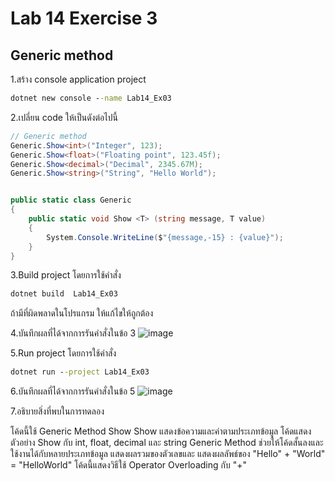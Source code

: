 # Lab 14 Exercise 3

## Generic method

1.สร้าง console application project

```cmd
dotnet new console --name Lab14_Ex03
```

2.เปลี่ยน code ให้เป็นดังต่อไปนี้

```cs
// Generic method
Generic.Show<int>("Integer", 123);
Generic.Show<float>("Floating point", 123.45f);
Generic.Show<decimal>("Decimal", 2345.67M);
Generic.Show<string>("String", "Hello World");


public static class Generic
{
    public static void Show <T> (string message, T value)
    {
        System.Console.WriteLine($"{message,-15} : {value}");
    }   
}
```

3.Build project โดยการใช้คำสั่ง

```cmd
dotnet build  Lab14_Ex03
```

ถ้ามีที่ผิดพลาดในโปรแกรม ให้แก้ไขให้ถูกต้อง

4.บันทึกผลที่ได้จากการรันคำสั่งในข้อ 3
![image](https://github.com/AnchisaPhetnoi/03376836-OOP-2566-Lab-14/assets/144197034/e5395790-2d43-4d4b-b9eb-d929e9234da5)

5.Run project โดยการใช้คำสั่ง

```cmd
dotnet run --project Lab14_Ex03
```

6.บันทึกผลที่ได้จากการรันคำสั่งในข้อ 5
![image](https://github.com/AnchisaPhetnoi/03376836-OOP-2566-Lab-14/assets/144197034/f3a0e801-bc13-4df3-b736-570170d5c18b)

7.อธิบายสิ่งที่พบในการทดลอง

โค้ดนี้ใช้ Generic Method Show
Show แสดงข้อความและค่าตามประเภทข้อมูล
โค้ดแสดงตัวอย่าง Show กับ int, float, decimal และ string
Generic Method ช่วยให้โค้ดสั้นลงและใช้งานได้กับหลายประเภทข้อมูล
แสดงผลรวมของตัวเลขและ
แสดงผลลัพธ์ของ "Hello" + "World" = "HelloWorld"
โค้ดนี้แสดงวิธีใช้ Operator Overloading กับ "+"
